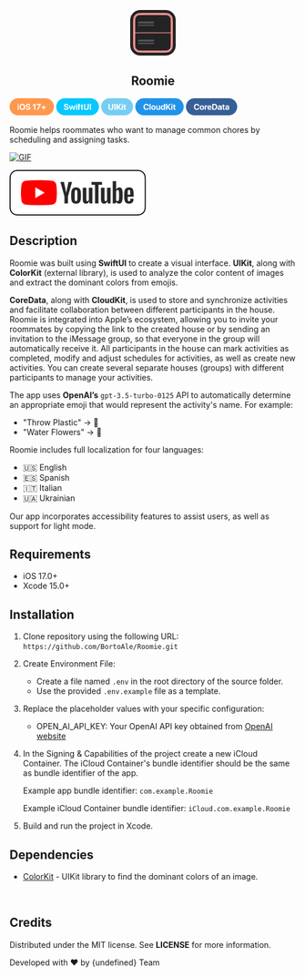 <p align="center">
  <img src="https://github.com/BortoAle/Roomie/blob/3058384f8726371a34594cf532a7d736f17b9377/RoomieIconRounded.png" alt="Logo" width="80" height="80">
  <h2 align="center">
    Roomie
  </h2>
</p>

<img src="https://github.com/matt-novoselov/matt-novoselov/blob/fa4553c1e2ba92cb77bf1d11d272d0c1ad5de138/Files/ios17.svg" alt="SwiftUI" style="height: 30px"> <img src="https://github.com/matt-novoselov/matt-novoselov/blob/fa4553c1e2ba92cb77bf1d11d272d0c1ad5de138/Files/SwiftUI.svg" alt="SwiftUI" style="height: 30px"> <img src="https://github.com/matt-novoselov/matt-novoselov/blob/fa4553c1e2ba92cb77bf1d11d272d0c1ad5de138/Files/UIKit.svg" alt="SwiftUI" style="height: 30px"> <img src="https://github.com/matt-novoselov/matt-novoselov/blob/fa4553c1e2ba92cb77bf1d11d272d0c1ad5de138/Files/CloudKit.svg" alt="SwiftUI" style="height: 30px"> <img src="https://github.com/matt-novoselov/matt-novoselov/blob/79c191afd3a463f993688531e61d04f7e41002bd/Files/CoreData.svg" alt="SwiftUI" style="height: 30px">

Roomie helps roommates who want to manage common chores by scheduling and assigning tasks. 

<a href="https://youtu.be/JYDTZkBXT7c" target="_blank">
  <img src="https://github.com/BortoAle/Roomie/assets/59065228/10b74848-7574-42fc-999f-1f78feffdc14" alt="GIF">
</a>

[![](https://github.com/matt-novoselov/matt-novoselov/blob/34555effedede5dd5aa24ae675218d989e976cf6/Files/YouTube_Badge.svg)](https://youtu.be/JYDTZkBXT7c)

## Description
Roomie was built using **SwiftUI** to create a visual interface. **UIKit**, along with **ColorKit** (external library), is used to analyze the color content of images and extract the dominant colors from emojis.

**CoreData**, along with **CloudKit**, is used to store and synchronize activities and facilitate collaboration between different participants in the house. Roomie is integrated into Apple’s ecosystem, allowing you to invite your roommates by copying the link to the created house or by sending an invitation to the iMessage group, so that everyone in the group will automatically receive it. All participants in the house can mark activities as completed, modify and adjust schedules for activities, as well as create new activities. You can create several separate houses (groups) with different participants to manage your activities.

The app uses **OpenAI’s** `gpt-3.5-turbo-0125` API to automatically determine an appropriate emoji that would represent the activity's name. For example:

- "Throw Plastic" → 🥤
- "Water Flowers" → 🌸

Roomie includes full localization for four languages:

- 🇺🇸 English
- 🇪🇸 Spanish
- 🇮🇹 Italian
- 🇺🇦 Ukrainian

Our app incorporates accessibility features to assist users, as well as support for light mode.

## Requirements
- iOS 17.0+
- Xcode 15.0+

## Installation
1. Clone repository using the following URL: `https://github.com/BortoAle/Roomie.git`
2. Create Environment File:
   - Create a file named `.env` in the root directory of the source folder.
   - Use the provided `.env.example` file as a template.
3. Replace the placeholder values with your specific configuration:
   - OPEN_AI_API_KEY: Your OpenAI API key obtained from [OpenAI website](https://platform.openai.com)
4. In the Signing & Capabilities of the project create a new iCloud Container. The iCloud Container's bundle identifier should be the same as bundle identifier of the app.

   Example app bundle identifier: `com.example.Roomie`

   Example iCloud Container bundle identifier: `iCloud.com.example.Roomie`
6. Build and run the project in Xcode.

## Dependencies
- [ColorKit](https://github.com/Boris-Em/ColorKit) - UIKit library to find the dominant colors of an image.

<br>

## Credits
Distributed under the MIT license. See **LICENSE** for more information.

Developed with ❤️ by {undefined} Team
